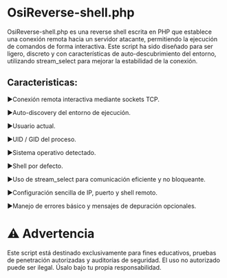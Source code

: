 OsiReverse-shell.php
=====================

OsiReverse-shell.php es una reverse shell escrita en PHP que establece una conexión remota hacia un servidor atacante, permitiendo la ejecución de comandos de forma interactiva. Este script ha sido diseñado para ser ligero, discreto y con características de auto-descubrimiento del entorno, utilizando stream\_select para mejorar la estabilidad de la conexión.

Caracteristicas:
----------------
▶️Conexión remota interactiva mediante sockets TCP.

▶️Auto-discovery del entorno de ejecución.

▶️Usuario actual.

▶️UID / GID del proceso.

▶️Sistema operativo detectado.

▶️Shell por defecto.

▶️Uso de stream\_select para comunicación eficiente y no bloqueante.

▶️Configuración sencilla de IP, puerto y shell remoto.

▶️Manejo de errores básico y mensajes de depuración opcionales.

⚠️ Advertencia
===============================
Este script está destinado exclusivamente para fines educativos, pruebas de penetración autorizadas y auditorías de seguridad. El uso no autorizado puede ser ilegal. Úsalo bajo tu propia responsabilidad.


